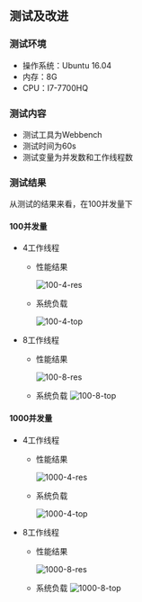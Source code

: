 测试及改进
---
### 测试环境
- 操作系统：Ubuntu 16.04
- 内存：8G
- CPU：I7-7700HQ

### 测试内容
- 测试工具为Webbench
- 测试时间为60s
- 测试变量为并发数和工作线程数

### 测试结果
从测试的结果来看，在100并发量下
#### 100并发量
- 4工作线程
	- 性能结果
	
		![100-4-res](https://raw.githubusercontent.com/wuxdzju/sumer/fixb/imag/100-4-w2.png) 
		
	- 系统负载
	
		![100-4-top](https://raw.githubusercontent.com/wuxdzju/sumer/fixb/imag/100-4-t2.png) 

- 8工作线程
	- 性能结果
	
		![100-8-res](https://raw.githubusercontent.com/wuxdzju/sumer/fixb/imag/100-8-w2.png) 
		
	- 系统负载
		![100-8-top](https://raw.githubusercontent.com/wuxdzju/sumer/fixb/imag/100-8-t2.png) 
		
#### 1000并发量
- 4工作线程
	- 性能结果
	
		![1000-4-res](https://raw.githubusercontent.com/wuxdzju/sumer/fixb/imag/1000-4-w.png) 
		
	- 系统负载
	
		![1000-4-top](https://raw.githubusercontent.com/wuxdzju/sumer/fixb/imag/1000-4-t.png) 

- 8工作线程
	- 性能结果
	
		![1000-8-res](https://raw.githubusercontent.com/wuxdzju/sumer/fixb/imag/1000-8-w.png) 
		
	- 系统负载
		![1000-8-top](https://raw.githubusercontent.com/wuxdzju/sumer/fixb/imag/1000-8-t.png) 